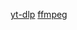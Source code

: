 [yt-dlp](https://github.com/yt-dlp/yt-dlp#general-options)
[ffmpeg](https://ffmpeg.org/download.html)